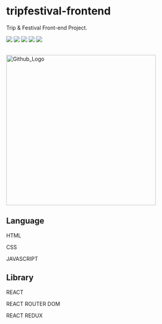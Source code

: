 # tripfestival-frontend

Trip & Festival Front-end Project.

<img src="https://img.shields.io/badge/JavaScript-F7DF1E?style=flat-square&logo=JavaScript&logoColor=white"/> <img src="https://img.shields.io/badge/React-61DAFB?style=flat-square&logo=React&logoColor=white"/> <img src="https://img.shields.io/badge/Redux-764ABC?style=flat-square&logo=Redux&logoColor=white"/> <img src="https://img.shields.io/badge/HTML5-E34F26?style=flat-square&logo=HTML5&logoColor=white"/> <img src="https://img.shields.io/badge/CSS3-1572B6?style=flat-square&logo=CSS3&logoColor=white"/>

<br/>

<img src="https://user-images.githubusercontent.com/59411640/202904208-dfb6b1c7-2fd7-433f-9c3c-9f41a74014ff.png" width="400px" title="Github_Logo"/>

<br/>

## Language

HTML

CSS

JAVASCRIPT




## Library

REACT 

REACT ROUTER DOM

REACT REDUX
